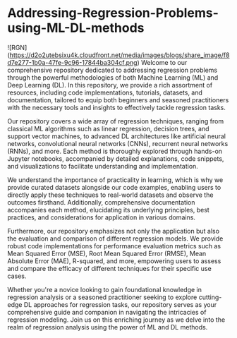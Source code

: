 # Addressing-Regression-Problems-using-ML-DL-methods
![RGN] (https://d2o2utebsixu4k.cloudfront.net/media/images/blogs/share_image/f8d7e277-1b0a-47fe-9c96-17844ba304cf.png)
Welcome to our comprehensive repository dedicated to addressing regression problems through the powerful methodologies of both Machine Learning (ML) and Deep Learning (DL). In this repository, we provide a rich assortment of resources, including code implementations, tutorials, datasets, and documentation, tailored to equip both beginners and seasoned practitioners with the necessary tools and insights to effectively tackle regression tasks.

Our repository covers a wide array of regression techniques, ranging from classical ML algorithms such as linear regression, decision trees, and support vector machines, to advanced DL architectures like artificial neural networks, convolutional neural networks (CNNs), recurrent neural networks (RNNs), and more. Each method is thoroughly explored through hands-on Jupyter notebooks, accompanied by detailed explanations, code snippets, and visualizations to facilitate understanding and implementation.

We understand the importance of practicality in learning, which is why we provide curated datasets alongside our code examples, enabling users to directly apply these techniques to real-world datasets and observe the outcomes firsthand. Additionally, comprehensive documentation accompanies each method, elucidating its underlying principles, best practices, and considerations for application in various domains.

Furthermore, our repository emphasizes not only the application but also the evaluation and comparison of different regression models. We provide robust code implementations for performance evaluation metrics such as Mean Squared Error (MSE), Root Mean Squared Error (RMSE), Mean Absolute Error (MAE), R-squared, and more, empowering users to assess and compare the efficacy of different techniques for their specific use cases.

Whether you're a novice looking to gain foundational knowledge in regression analysis or a seasoned practitioner seeking to explore cutting-edge DL approaches for regression tasks, our repository serves as your comprehensive guide and companion in navigating the intricacies of regression modeling. Join us on this enriching journey as we delve into the realm of regression analysis using the power of ML and DL methods.
